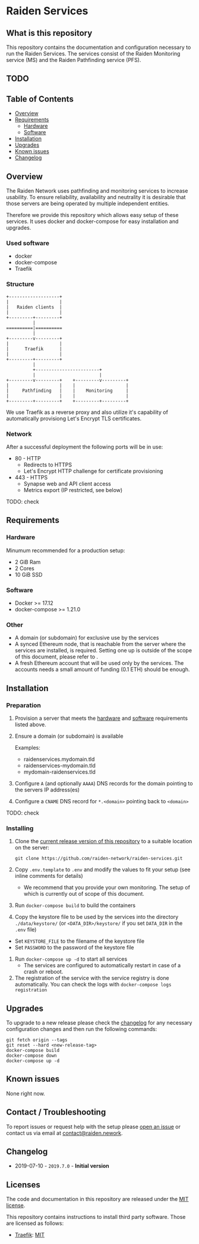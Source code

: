 # Raiden Services

## What is this repository

This repository contains the documentation and configuration necessary to run the Raiden Services. The services consist of the Raiden Monitoring service (MS) and the Raiden Pathfinding service (PFS).

## TODO
<!-- **Current release:** [2018.12.0](https://github.com/raiden-network/raiden-transport/tree/2018.12.0) -->

## Table of Contents

- [Overview](#overview)
- [Requirements](#requirements)
  - [Hardware](#hardware)
  - [Software](#software)
- [Installation](#installation)
- [Upgrades](#upgrades)
- [Known issues](#known-issues)
- [Changelog](#changelog)

## Overview

The Raiden Network uses pathfinding and monitoring services to increase usability.
To ensure reliability, availability and neutrality it is desirable that those servers are
being operated by multiple independent entities.

Therefore we provide this repository which allows easy setup of these services.
It uses docker and docker-compose for easy installation and upgrades.

### Used software

- docker
- docker-compose
- Traefik

### Structure


```
+-------------------+
|                   |
|   Raiden clients  |
|                   |
+---------+---------+
          |
==========|==========
          |
+---------v---------+
|                   |
|      Traefik      |
|                   |
+---------+---------+
          |
          +------------------------+
          |                        |
+---------v---------+    +---------v---------+
|                   |    |                   |
|     Pathfinding   |    |    Monitoring     |
|                   |    |                   |
+---------+---------+    +---------+---------+
```


We use Traefik as a reverse proxy and also utilize it's capability of automatically provisiong
Let's Encrypt TLS certificates.

### Network

After a successful deployment the following ports will be in use:

- 80 - HTTP
  - Redirects to HTTPS
  - Let's Encrypt HTTP challenge for certificate provisioning
- 443 - HTTPS
  - Synapse web and API client access
  - Metrics export (IP restricted, see below)
 
TODO: check

## Requirements

### Hardware

Minumum recommended for a production setup:

- 2 GiB Ram
- 2 Cores
- 10 GiB SSD

### Software

- Docker >= 17.12
- docker-compose >= 1.21.0

### Other

- A domain (or subdomain) for exclusive use by the services
- A synced Ethereum node, that is reachable from the server where the services are installed,
is required. Setting one up is outside of the scope of this document, please refer to
 <some link to eth node setup instructions>.
- A fresh Ethereum account that will be used only by the services. The accounts needs a small
amount of funding (0.1 ETH) should be enough.

## Installation

### Preparation

1. Provision a server that meets the [hardware](#hardware) and [software](#software) requirements listed above.
1. Ensure a domain (or subdomain) is available

   Examples:
   - raidenservices.mydomain.tld
   - raidenservices-mydomain.tld
   - mydomain-raidenservices.tld

1. Configure `A` (and optionally `AAAA`) DNS records for the domain pointing to the servers IP address(es)
1. Configure a `CNAME` DNS record for `*.<domain>` pointing back to `<domain>`

TODO: check

### Installing

1. Clone the [current release version of this repository](https://github.com/raiden-network/raiden-services)
   to a suitable location on the server:

   ```shell
   git clone https://github.com/raiden-network/raiden-services.git
   ```
1. Copy `.env.template` to `.env` and modify the values to fit your setup (see inline comments for details)
   - We recommend that you provide your own monitoring. The setup of which is currently out of scope of this document.
1. Run `docker-compose build` to build the containers
1. Copy the keystore file to be used by the services into the directory `./data/keystore/` (or `<DATA_DIR>/keystore/`
if you set `DATA_DIR` in the `.env` file)
  - Set `KEYSTORE_FILE` to the filename of the keystore file
  - Set `PASSWORD` to the password of the keystore file
1. Run `docker-compose up -d` to start all services
   - The services are configured to automatically restart in case of a crash or reboot.
1. The registration of the service with the service registry is done automatically. You can check the logs with
`docker-compose logs registration`


## Upgrades

To upgrade to a new release please check the [changelog](#changelog) for any necessary
configuration changes and then run the following commands:

```shell
git fetch origin --tags
git reset --hard <new-release-tag>
docker-compose build
docker-compose down
docker-compose up -d
```


## Known issues

None right now.


## Contact / Troubleshooting

To report issues or request help with the setup please [open an issue](https://github.com/raiden-network/raiden-services/issues/new)
or contact us via email at contact@raiden.nework.


## Changelog

- 2019-07-10 - `2019.7.0` - **Initial version**


## Licenses

The code and documentation in this repository are released under the [MIT license](LICENSE).

This repository contains instructions to install third party software. Those are licensed as follows:

- [Traefik](https://github.com/containous/traefik): [MIT](https://github.com/containous/traefik/blob/6a55772cda1684546a6a5456b6847e0f9b3df44d/LICENSE.md)
